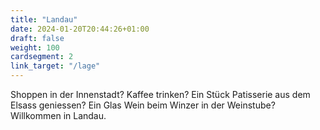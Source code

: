 ```yaml
---
title: "Landau"
date: 2024-01-20T20:44:26+01:00
draft: false
weight: 100
cardsegment: 2
link_target: "/lage"
---
```


Shoppen in der Innenstadt? Kaffee trinken? Ein Stück Patisserie aus dem Elsass geniessen? Ein Glas Wein beim Winzer in der Weinstube? Willkommen in Landau.
